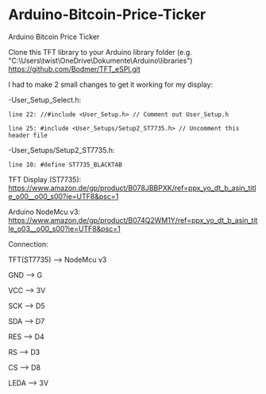 # Arduino-Bitcoin-Price-Ticker
Arduino Bitcoin Price Ticker

  Clone this TFT library to your Arduino library folder (e.g. "C:\Users\twist\OneDrive\Dokumente\Arduino\libraries")
  https://github.com/Bodmer/TFT_eSPI.git

  I had to make 2 small changes to get it working for my display:
  
  -User_Setup_Select.h:
  
    line 22: //#include <User_Setup.h> // Comment out User_Setup.h
    
    line 25: #include <User_Setups/Setup2_ST7735.h> // Uncomment this header file
  
	
  -User_Setups/Setup2_ST7735.h:
  
    line 10: #define ST7735_BLACKTAB
  


TFT Display (ST7735):
https://www.amazon.de/gp/product/B078JBBPXK/ref=ppx_yo_dt_b_asin_title_o00__o00_s00?ie=UTF8&psc=1

Arduino NodeMcu v3:
https://www.amazon.de/gp/product/B074Q2WM1Y/ref=ppx_yo_dt_b_asin_title_o03__o00_s00?ie=UTF8&psc=1

Connection:

TFT(ST7735) -->	NodeMcu v3

GND		      -->   G

VCC		      -->	  3V

SCK		      -->	  D5

SDA		      -->	  D7

RES		      -->	  D4

RS		      -->	  D3

CS		      -->	  D8

LEDA	      -->	  3V

